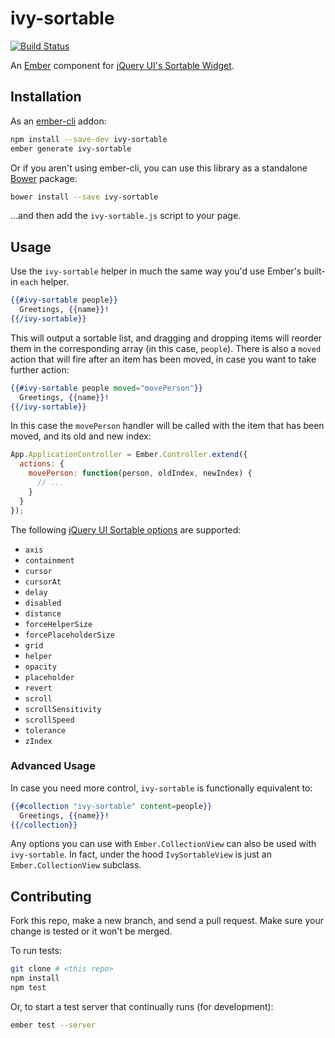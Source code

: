# ivy-sortable

[![Build Status](https://travis-ci.org/IvyApp/ivy-sortable.svg?branch=master)](https://travis-ci.org/IvyApp/ivy-sortable)

An [Ember](http://emberjs.com) component for
[jQuery UI's Sortable Widget](http://jqueryui.com/sortable/).

## Installation

As an [ember-cli](http://www.ember-cli.com/) addon:

```sh
npm install --save-dev ivy-sortable
ember generate ivy-sortable
```

Or if you aren't using ember-cli, you can use this library as a standalone
[Bower](http://bower.io/) package:

```sh
bower install --save ivy-sortable
```

...and then add the `ivy-sortable.js` script to your page.

## Usage

Use the `ivy-sortable` helper in much the same way you'd use Ember's built-in
`each` helper.

```handlebars
{{#ivy-sortable people}}
  Greetings, {{name}}!
{{/ivy-sortable}}
```

This will output a sortable list, and dragging and dropping items will reorder
them in the corresponding array (in this case, `people`). There is also
a `moved` action that will fire after an item has been moved, in case you want
to take further action:

```handlebars
{{#ivy-sortable people moved="movePerson"}}
  Greetings, {{name}}!
{{/ivy-sortable}}
```

In this case the `movePerson` handler will be called with the item that has
been moved, and its old and new index:

```js
App.ApplicationController = Ember.Controller.extend({
  actions: {
    movePerson: function(person, oldIndex, newIndex) {
      // ...
    }
  }
});
```

The following
[jQuery UI Sortable options](http://api.jqueryui.com/sortable/#options) are
supported:

  * `axis`
  * `containment`
  * `cursor`
  * `cursorAt`
  * `delay`
  * `disabled`
  * `distance`
  * `forceHelperSize`
  * `forcePlaceholderSize`
  * `grid`
  * `helper`
  * `opacity`
  * `placeholder`
  * `revert`
  * `scroll`
  * `scrollSensitivity`
  * `scrollSpeed`
  * `tolerance`
  * `zIndex`

### Advanced Usage

In case you need more control, `ivy-sortable` is functionally equivalent to:

```handlebars
{{#collection "ivy-sortable" content=people}}
  Greetings, {{name}}!
{{/collection}}
```

Any options you can use with `Ember.CollectionView` can also be used with
`ivy-sortable`. In fact, under the hood `IvySortableView` is just an
`Ember.CollectionView` subclass.

## Contributing

Fork this repo, make a new branch, and send a pull request. Make sure your
change is tested or it won't be merged.

To run tests:

```sh
git clone # <this repo>
npm install
npm test
```

Or, to start a test server that continually runs (for development):

```sh
ember test --server
```
